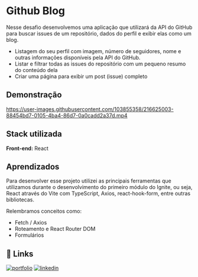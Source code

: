 # Github Blog

Nesse desafio desenvolvemos uma aplicação que utilizará da API do GitHub para buscar issues de um repositório, dados do perfil e exibir elas como um blog.

- Listagem do seu perfil com imagem, número de seguidores, nome e outras informações disponíveis pela API do GitHub.
- Listar e filtrar todas as issues do repositório com um pequeno resumo do conteúdo dela
- Criar uma página para exibir um post (issue) completo

## Demonstração

https://user-images.githubusercontent.com/103855358/216625003-88454bd7-0105-4ba4-86d7-0a0cadd2a37d.mp4

## Stack utilizada

**Front-end:** React

## Aprendizados

Para desenvolver esse projeto utilizei as principais ferramentas que utilizamos durante o desenvolvimento do primeiro módulo do Ignite, ou seja, React através do Vite com TypeScript, Axios, react-hook-form, entre outras bibliotecas.

Relembramos conceitos como:

- Fetch / Axios
- Roteamento e React Router DOM
- Formulários

## 🔗 Links

[![portfolio](https://img.shields.io/badge/my_portfolio-000?style=for-the-badge&logo=ko-fi&logoColor=white)](https://felipepeduardodev.netlify.app)
[![linkedin](https://img.shields.io/badge/linkedin-0A66C2?style=for-the-badge&logo=linkedin&logoColor=white)](https://www.linkedin.com/in/felipepereiraeduardo/)
